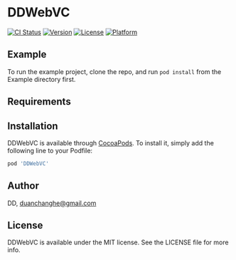 # DDWebVC

[![CI Status](https://img.shields.io/travis/DD/DDWebVC.svg?style=flat)](https://travis-ci.org/DD/DDWebVC)
[![Version](https://img.shields.io/cocoapods/v/DDWebVC.svg?style=flat)](https://cocoapods.org/pods/DDWebVC)
[![License](https://img.shields.io/cocoapods/l/DDWebVC.svg?style=flat)](https://cocoapods.org/pods/DDWebVC)
[![Platform](https://img.shields.io/cocoapods/p/DDWebVC.svg?style=flat)](https://cocoapods.org/pods/DDWebVC)

## Example

To run the example project, clone the repo, and run `pod install` from the Example directory first.

## Requirements

## Installation

DDWebVC is available through [CocoaPods](https://cocoapods.org). To install
it, simply add the following line to your Podfile:

```ruby
pod 'DDWebVC'
```

## Author

DD, duanchanghe@gmail.com

## License

DDWebVC is available under the MIT license. See the LICENSE file for more info.

